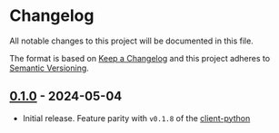 # Changelog

All notable changes to this project will be documented in this file.

The format is based on [Keep a Changelog](http://keepachangelog.com/en/1.1.1/)
and this project adheres to [Semantic Versioning](http://semver.org/spec/v2.0.0.html).

## [0.1.0] - 2024-05-04

- Initial release. Feature parity with `v0.1.8` of the [client-python](https://github.com/mistralai/client-python)

[0.1.0]: https://github.com/wilsonsilva/nostr/compare/28e7c9...v0.1.0
